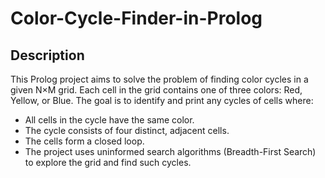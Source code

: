 # Color-Cycle-Finder-in-Prolog

## Description
This Prolog project aims to solve the problem of finding color cycles in a given N×M grid. Each cell in the grid contains one of three colors: Red, Yellow, or Blue. The goal is to identify and print any cycles of cells where:
 - All cells in the cycle have the same color.
 - The cycle consists of four distinct, adjacent cells.
 - The cells form a closed loop.
 - The project uses uninformed search algorithms (Breadth-First Search) to explore the grid and find such cycles.

